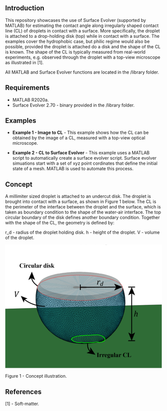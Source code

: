## Introduction
This repository showcases the use of Surface Evolver (supported by MATLAB) for estimating the contact angle along irregularly shaped contact line (CL) of droplets in contact with a surface. More specifically, the droplet is attached to a drop-holding disk (top) while in contact with a surface. The examples cover the hydrophobic case, but philic regime would also be possible, provided the droplet is attached do a disk and the shape of the CL is known. The shape of the CL is typically measured from real-world experiments, e.g. observed through the droplet with a top-view microscope as illustrated in [1].

All MATLAB and Surface Evolver functions are located in the /library folder.

## Requirements
- MATLAB R2020a.
- Surface Evolver 2.70 - binary provided in the /library folder.

## Examples

- **Example 1 - Image to CL** - This example shows how the CL can be obtained by the image of a CL, measured with a top-view optical microscope.

-  **Example 2 - CL to Surface Evolver** - This example uses a MATLAB script to automatically create a surface evolver script. Surface evolver simuations start with a set of xyz point cordinates that define the initial state of a mesh. MATLAB is used to automate this process.

## Concept

A millimiter sized droplet is attached to an undercut disk. The droplet is brought into contact with a surface, as shown in Figure 1 below. The CL is the perimeter of the interface between the droplet and the surface, which is taken as boundary condition to the shape of the water-air interface. The top circular boundary of the disk defines another boundary condition.
Together with the shape of the CL, the geometry is defined by:

r_d - radius of the droplet holding disk.
h - height of the droplet.
V - volume of the droplet.

![Alt text](Droplet_Anotated.png "Optional title")

Figure 1 - Concept illustration.




## References
[1] - Soft-matter.
